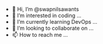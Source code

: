 - 👋 Hi, I’m @swapnilsawants
- 👀 I’m interested in coding ...
- 🌱 I’m currently learning DevOps ...
- 💞️ I’m looking to collaborate on ...
- 📫 How to reach me ...

<!---
swapnilsawants/swapnilsawants is a ✨ special ✨ repository because its `README.md` (this file) appears on your GitHub profile.
You can click the Preview link to take a look at your changes.
--->
